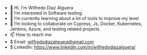 - 👋 Hi, I’m Wilfredo Diaz Alguera
- 👀 I’m interested in Software testing 
- 🌱 I’m currently learning about a lot of tools to improve my level
- 💞️ I’m looking to collaborate on Cypress, Js, Docker, Kubernetes, Jenkins, Azure, and testing related projects.
- 📫 How to reach me: 
- $ Email: wilfredodiazalguera@gmail.com
- $ LinkedIn: https://www.linkedin.com/in/wilfredodiazalguera/

<!---
Wilfredodiazalguera/Wilfredodiazalguera is a ✨ special ✨ repository because its `README.md` (this file) appears on your GitHub profile.
You can click the Preview link to take a look at your changes.
--->
